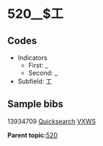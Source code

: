 # 520\_\_$工

## Codes

-   Indicators
    -   First: \_
    -   Second: \_
-   Subfield: 工

## Sample bibs

13934709 [Quicksearch](https://search.library.yale.edu/catalog/13934709) [VXWS](http://prodorbis.library.yale.edu:7014/vxws/GetHoldingsService?bibId=13934709)

**Parent topic:**[520](../../tags/520/520.md)

